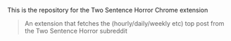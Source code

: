 This is the repository for the Two Sentence Horror Chrome extension
> An extension that fetches the (hourly/daily/weekly etc) top post from the Two Sentence Horror subreddit
